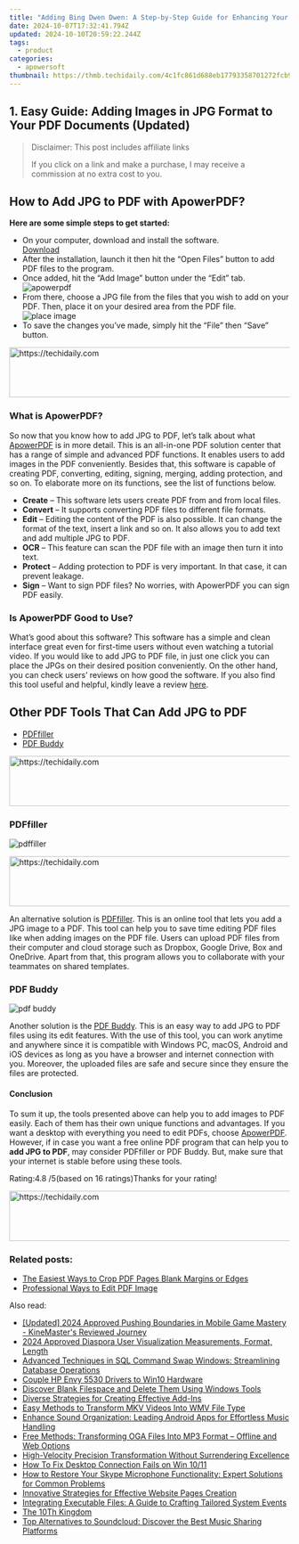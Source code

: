 ```yaml
---
title: "Adding Bing Dwen Dwen: A Step-by-Step Guide for Enhancing Your Olympics 2022 Images"
date: 2024-10-07T17:32:41.794Z
updated: 2024-10-10T20:59:22.244Z
tags:
  - product
categories:
  - apowersoft
thumbnail: https://thmb.techidaily.com/4c1fc861d688eb17793358701272fcb990bfc951646524d04a51586ab07132c7.jpg
---
```


## 1. Easy Guide: Adding Images in JPG Format to Your PDF Documents (Updated)

>  Disclaimer: This post includes affiliate links
>
>  If you click on a link and make a purchase, I may receive a commission at no extra cost to you.
>

## How to Add JPG to PDF with ApowerPDF?

**Here are some simple steps to get started:**

* On your computer, download and install the software.  
[Download](https://tools.techidaily.com/apowersoft/products/)
* After the installation, launch it then hit the “Open Files” button to add PDF files to the program.
* Once added, hit the “Add Image” button under the “Edit” tab.  
![apowerpdf](https://www.apowersoft.com//webusupload.aoscdn.com/apowercom/wp-content/uploads/2020/07/add-image.jpg.webp)
* From there, choose a JPG file from the files that you wish to add on your PDF. Then, place it on your desired area from the PDF file.  
![place image](https://www.apowersoft.com//webusupload.aoscdn.com/apowercom/wp-content/uploads/2020/07/place-jpg.jpg.webp)
* To save the changes you’ve made, simply hit the “File” then “Save” button.

<!-- affiliate ads begin -->
<a href="https://appsumo.8odi.net/c/5597632/2075472/7443" target="_top" id="2075472">
  <img src="//a.impactradius-go.com/display-ad/7443-2075472" border="0" alt="https://techidaily.com" width="728" height="90"/>
</a>
<img height="0" width="0" src="https://appsumo.8odi.net/i/5597632/2075472/7443" style="position:absolute;visibility:hidden;" border="0" />
<!-- affiliate ads end -->

### What is ApowerPDF?

So now that you know how to add JPG to PDF, let’s talk about what [ApowerPDF](https://tools.techidaily.com/apowersoft/apower-pdf/) is in more detail. This is an all-in-one PDF solution center that has a range of simple and advanced PDF functions. It enables users to add images in the PDF conveniently. Besides that, this software is capable of creating PDF, converting, editing, signing, merging, adding protection, and so on. To elaborate more on its functions, see the list of functions below.

* **Create** – This software lets users create PDF from and from local files.
* **Convert** – It supports converting PDF files to different file formats.
* **Edit**  – Editing the content of the PDF is also possible. It can change the format of the text, insert a link and so on. It also allows you to add text and add multiple JPG to PDF.
* **OCR** – This feature can scan the PDF file with an image then turn it into text.
* **Protect** – Adding protection to PDF is very important. In that case, it can prevent leakage.
* **Sign** – Want to sign PDF files? No worries, with ApowerPDF you can sign PDF easily.

### Is ApowerPDF Good to Use?

What’s good about this software? This software has a simple and clean interface great even for first-time users without even watching a tutorial video. If you would like to add JPG to PDF file, in just one click you can place the JPGs on their desired position conveniently. On the other hand, you can check users’ reviews on how good the software. If you also find this tool useful and helpful, kindly leave a review [here](https://www.g2crowd.com/products/apowerpdf/reviews).

## Other PDF Tools That Can Add JPG to PDF

* [PDFfiller](https://tools.techidaily.com/apowersoft/products/)
* [PDF Buddy](https://tools.techidaily.com/apowersoft/products/)

<!-- affiliate ads begin -->
<a href="https://appsumo.8odi.net/c/5597632/2123748/7443" target="_top" id="2123748">
  <img src="//a.impactradius-go.com/display-ad/7443-2123748" border="0" alt="https://techidaily.com" width="600" height="90"/>
</a>
<img height="0" width="0" src="https://appsumo.8odi.net/i/5597632/2123748/7443" style="position:absolute;visibility:hidden;" border="0" />
<!-- affiliate ads end -->

### PDFfiller

![pdffiller](https://www.apowersoft.com//webusupload.aoscdn.com/apowercom/wp-content/uploads/2020/07/add-image-pdffiller.jpg.webp)

<!-- affiliate ads begin -->
<a href="https://appsumo.8odi.net/c/5597632/2123733/7443" target="_top" id="2123733">
  <img src="//a.impactradius-go.com/display-ad/7443-2123733" border="0" alt="https://techidaily.com" width="728" height="90"/>
</a>
<img height="0" width="0" src="https://appsumo.8odi.net/i/5597632/2123733/7443" style="position:absolute;visibility:hidden;" border="0" />
<!-- affiliate ads end -->

An alternative solution is [PDFfiller](https://www.pdffiller.com/en/categories/add-image.htm). This is an online tool that lets you add a JPG image to a PDF. This tool can help you to save time editing PDF files like when adding images on the PDF file. Users can upload PDF files from their computer and cloud storage such as Dropbox, Google Drive, Box and OneDrive. Apart from that, this program allows you to collaborate with your teammates on shared templates.

### PDF Buddy

![pdf buddy](https://www.apowersoft.com//webusupload.aoscdn.com/apowercom/wp-content/uploads/2020/07/add-jpg-using-pdfbuddy.jpg.webp)

Another solution is the [PDF Buddy](https://www.pdfbuddy.com/how-to/add-image-to-pdf). This is an easy way to add JPG to PDF files using its edit features. With the use of this tool, you can work anytime and anywhere since it is compatible with Windows PC, macOS, Android and iOS devices as long as you have a browser and internet connection with you. Moreover, the uploaded files are safe and secure since they ensure the files are protected.

#### Conclusion

To sum it up, the tools presented above can help you to add images to PDF easily. Each of them has their own unique functions and advantages. If you want a desktop with everything you need to edit PDFs, choose [ApowerPDF](https://tools.techidaily.com/apowersoft/apower-pdf/). However, if in case you want a free online PDF program that can help you to **add JPG to PDF**, may consider PDFfiller or PDF Buddy. But, make sure that your internet is stable before using these tools.

Rating:4.8 /5(based on 16 ratings)Thanks for your rating!

<!-- affiliate ads begin -->
<a href="https://ephamedtechinc.pxf.io/c/5597632/2123511/26400" target="_top" id="2123511">
  <img src="//a.impactradius-go.com/display-ad/26400-2123511" border="0" alt="https://techidaily.com" width="728" height="90"/>
</a>
<img height="0" width="0" src="https://ephamedtechinc.pxf.io/i/5597632/2123511/26400" style="position:absolute;visibility:hidden;" border="0" />
<!-- affiliate ads end -->

### Related posts:

* [The Easiest Ways to Crop PDF Pages Blank Margins or Edges](https://tools.techidaily.com/apowersoft/apower-pdf/)
* [Professional Ways to Edit PDF Image](https://tools.techidaily.com/apowersoft/apower-pdf/)

<ins class="adsbygoogle"
     style="display:block"
     data-ad-format="autorelaxed"
     data-ad-client="ca-pub-7571918770474297"
     data-ad-slot="1223367746"></ins>

<ins class="adsbygoogle"
     style="display:block"
     data-ad-client="ca-pub-7571918770474297"
     data-ad-slot="8358498916"
     data-ad-format="auto"
     data-full-width-responsive="true"></ins>

<span class="atpl-alsoreadstyle">Also read:</span>
<div><ul>
<li><a href="https://fox-links.techidaily.com/updated-2024-approved-pushing-boundaries-in-mobile-game-mastery-kinemasters-reviewed-journey/"><u>[Updated] 2024 Approved Pushing Boundaries in Mobile Game Mastery - KineMaster's Reviewed Journey</u></a></li>
<li><a href="https://facebook-video-content.techidaily.com/2024-approved-diaspora-user-visualization-measurements-format-length/"><u>2024 Approved Diaspora User Visualization Measurements, Format, Length</u></a></li>
<li><a href="https://fox-sys.techidaily.com/advanced-techniques-in-sql-command-swap-windows-streamlining-database-operations/"><u>Advanced Techniques in SQL Command Swap Windows: Streamlining Database Operations</u></a></li>
<li><a href="https://driver-install.techidaily.com/couple-hp-envy-5530-drivers-to-win10-hardware/"><u>Couple HP Envy 5530 Drivers to Win10 Hardware</u></a></li>
<li><a href="https://win11.techidaily.com/discover-blank-filespace-and-delete-them-using-windows-tools/"><u>Discover Blank Filespace and Delete Them Using Windows Tools</u></a></li>
<li><a href="https://fox-sys.techidaily.com/diverse-strategies-for-creating-effective-add-ins/"><u>Diverse Strategies for Creating Effective Add-Ins</u></a></li>
<li><a href="https://fox-sys.techidaily.com/easy-methods-to-transform-mkv-videos-into-wmv-file-type/"><u>Easy Methods to Transform MKV Videos Into WMV File Type</u></a></li>
<li><a href="https://fox-sys.techidaily.com/enhance-sound-organization-leading-android-apps-for-effortless-music-handling/"><u>Enhance Sound Organization: Leading Android Apps for Effortless Music Handling</u></a></li>
<li><a href="https://win-webmaster.techidaily.com/free-methods-transforming-oga-files-into-mp3-format-offline-and-web-options/"><u>Free Methods: Transforming OGA Files Into MP3 Format – Offline and Web Options</u></a></li>
<li><a href="https://vp-tips.techidaily.com/high-velocity-precision-transformation-without-surrendering-excellence/"><u>High-Velocity Precision Transformation Without Surrendering Excellence</u></a></li>
<li><a href="https://win11.techidaily.com/how-to-fix-desktop-connection-fails-on-win-1011/"><u>How To Fix Desktop Connection Fails on Win 10/11</u></a></li>
<li><a href="https://win-howtos.techidaily.com/how-to-restore-your-skype-microphone-functionality-expert-solutions-for-common-problems/"><u>How to Restore Your Skype Microphone Functionality: Expert Solutions for Common Problems</u></a></li>
<li><a href="https://fox-sys.techidaily.com/innovative-strategies-for-effective-website-pages-creation/"><u>Innovative Strategies for Effective Website Pages Creation</u></a></li>
<li><a href="https://fox-sys.techidaily.com/integrating-executable-files-a-guide-to-crafting-tailored-system-events/"><u>Integrating Executable Files: A Guide to Crafting Tailored System Events</u></a></li>
<li><a href="https://win-dash.techidaily.com/the-10th-kingdom/"><u>The 10Th Kingdom</u></a></li>
<li><a href="https://fox-sys.techidaily.com/top-alternatives-to-soundcloud-discover-the-best-music-sharing-platforms/"><u>Top Alternatives to Soundcloud: Discover the Best Music Sharing Platforms</u></a></li>
</ul></div>

